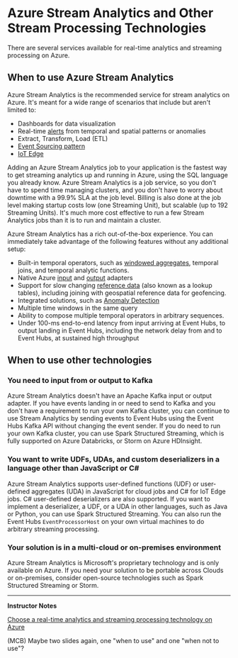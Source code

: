 # Azure Stream Analytics and Other Stream Processing Technologies

There are several services available for real-time analytics and streaming processing on Azure.

## When to use Azure Stream Analytics

Azure Stream Analytics is the recommended service for stream analytics on Azure. It's meant for a wide range of scenarios that include but aren't limited to:

* Dashboards for data visualization
* Real-time [alerts](https://docs.microsoft.com/en-us/azure/stream-analytics/stream-analytics-set-up-alerts) from temporal and spatial patterns or anomalies
* Extract, Transform, Load (ETL)
* [Event Sourcing pattern](https://docs.microsoft.com/en-us/azure/architecture/patterns/event-sourcing)
* [IoT Edge](https://docs.microsoft.com/en-us/azure/stream-analytics/stream-analytics-edge)

Adding an Azure Stream Analytics job to your application is the fastest way to get streaming analytics up and running in Azure, using the SQL language you already know. Azure Stream Analytics is a job service, so you don't have to spend time managing clusters, and you don't have to worry about downtime with a 99.9% SLA at the job level. Billing is also done at the job level making startup costs low (one Streaming Unit), but scalable (up to 192 Streaming Units). It's much more cost effective to run a few Stream Analytics jobs than it is to run and maintain a cluster.

Azure Stream Analytics has a rich out-of-the-box experience. You can immediately take advantage of the following features without any additional setup:

* Built-in temporal operators, such as [windowed aggregates](https://docs.microsoft.com/en-us/azure/stream-analytics/stream-analytics-window-functions), temporal joins, and temporal analytic functions.
* Native Azure [input](https://docs.microsoft.com/en-us/azure/stream-analytics/stream-analytics-add-inputs) and [output](https://docs.microsoft.com/en-us/azure/stream-analytics/stream-analytics-define-outputs) adapters
* Support for slow changing [reference data](https://docs.microsoft.com/en-us/azure/stream-analytics/stream-analytics-use-reference-data) (also known as a lookup tables), including joining with geospatial reference data for geofencing.
* Integrated solutions, such as [Anomaly Detection](https://docs.microsoft.com/en-us/azure/stream-analytics/stream-analytics-machine-learning-anomaly-detection)
* Multiple time windows in the same query
* Ability to compose multiple temporal operators in arbitrary sequences.
* Under 100-ms end-to-end latency from input arriving at Event Hubs, to output landing in Event Hubs, including the network delay from and to Event Hubs, at sustained high throughput

## When to use other technologies

### You need to input from or output to Kafka

Azure Stream Analytics doesn't have an Apache Kafka input or output adapter. If you have events landing in or need to send to Kafka and you don't have a requirement to run your own Kafka cluster, you can continue to use Stream Analytics by sending events to Event Hubs using the Event Hubs Kafka API without changing the event sender. If you do need to run your own Kafka cluster, you can use Spark Structured Streaming, which is fully supported on Azure Databricks, or Storm on Azure HDInsight.

### You want to write UDFs, UDAs, and custom deserializers in a language other than JavaScript or C#

Azure Stream Analytics supports user-defined functions (UDF) or user-defined aggregates (UDA) in JavaScript for cloud jobs and C# for IoT Edge jobs. C# user-defined deserializers are also supported. If you want to implement a deserializer, a UDF, or a UDA in other languages, such as Java or Python, you can use Spark Structured Streaming. You can also run the Event Hubs `EventProcessorHost` on your own virtual machines to do arbitrary streaming processing.

### Your solution is in a multi-cloud or on-premises environment

Azure Stream Analytics is Microsoft's proprietary technology and is only available on Azure. If you need your solution to be portable across Clouds or on-premises, consider open-source technologies such as Spark Structured Streaming or Storm.

---

**Instructor Notes**

[Choose a real-time analytics and streaming processing technology on Azure](https://docs.microsoft.com/en-us/azure/stream-analytics/streaming-technologies)

(MCB) Maybe two slides again, one "when to use" and one "when not to use"?